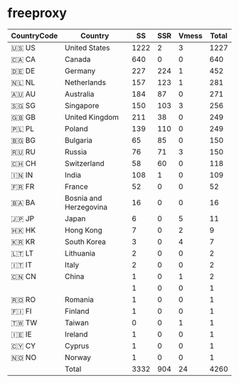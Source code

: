 # freeproxy

|CountryCode|Country|SS|SSR|Vmess|Total|
|  ----  | ----  |  ----  | ----  |  ----  | ----  |
|🇺🇸 US|United States|1222|2|3|1227|
|🇨🇦 CA|Canada|640|0|0|640|
|🇩🇪 DE|Germany|227|224|1|452|
|🇳🇱 NL|Netherlands|157|123|1|281|
|🇦🇺 AU|Australia|184|87|0|271|
|🇸🇬 SG|Singapore|150|103|3|256|
|🇬🇧 GB|United Kingdom|211|38|0|249|
|🇵🇱 PL|Poland|139|110|0|249|
|🇧🇬 BG|Bulgaria|65|85|0|150|
|🇷🇺 RU|Russia|76|71|3|150|
|🇨🇭 CH|Switzerland|58|60|0|118|
|🇮🇳 IN|India|108|1|0|109|
|🇫🇷 FR|France|52|0|0|52|
|🇧🇦 BA|Bosnia and Herzegovina|16|0|0|16|
|🇯🇵 JP|Japan|6|0|5|11|
|🇭🇰 HK|Hong Kong|7|0|2|9|
|🇰🇷 KR|South Korea|3|0|4|7|
|🇱🇹 LT|Lithuania|2|0|0|2|
|🇮🇹 IT|Italy|2|0|0|2|
|🇨🇳 CN|China|1|0|1|2|
| ||1|0|0|1|
|🇷🇴 RO|Romania|1|0|0|1|
|🇫🇮 FI|Finland|1|0|0|1|
|🇹🇼 TW|Taiwan|0|0|1|1|
|🇮🇪 IE|Ireland|1|0|0|1|
|🇨🇾 CY|Cyprus|1|0|0|1|
|🇳🇴 NO|Norway|1|0|0|1|
||Total|3332|904|24|4260|
